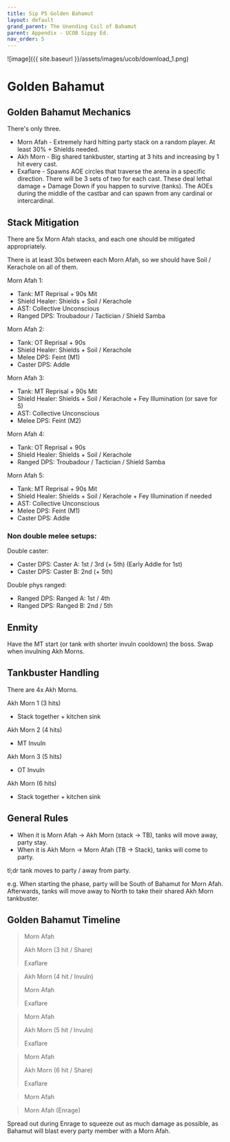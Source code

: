 ```yaml
---
title: Sip P5 Golden Bahamut
layout: default
grand_parent: The Unending Coil of Bahamut
parent: Appendix - UCOB Sippy Ed.
nav_order: 5
---
```


![image]({{ site.baseurl }}/assets/images/ucob/download_1.png)

# Golden Bahamut

## Golden Bahamut Mechanics

There's only three.

- Morn Afah - Extremely hard hitting party stack on a random player. At least 30% + Shields needed.
- Akh Morn - Big shared tankbuster, starting at 3 hits and increasing by 1 hit every cast.
- Exaflare - Spawns AOE circles that traverse the arena in a specific direction. There will be 3 sets of two for each cast. These deal lethal damage + Damage Down if you happen to survive (tanks). The AOEs during the middle of the castbar and can spawn from any cardinal or intercardinal.

## Stack Mitigation

There are 5x Morn Afah stacks, and each one should be mitigated appropriately.

There is at least 30s between each Morn Afah, so we should have Soil / Kerachole on all of them.

Morn Afah 1:

- Tank: MT Reprisal + 90s Mit
- Shield Healer: Shields + Soil / Kerachole
- AST: Collective Unconscious
- Ranged DPS: Troubadour / Tactician / Shield Samba

Morn Afah 2:

- Tank: OT Reprisal + 90s
- Shield Healer: Shields + Soil / Kerachole
- Melee DPS: Feint (M1)
- Caster DPS: Addle

Morn Afah 3:

- Tank: MT Reprisal + 90s Mit
- Shield Healer: Shields + Soil / Kerachole + Fey Illumination (or save for 5)
- AST: Collective Unconscious
- Melee DPS: Feint (M2)

Morn Afah 4:

- Tank: OT Reprisal + 90s
- Shield Healer: Shields + Soil / Kerachole
- Ranged DPS: Troubadour / Tactician / Shield Samba

Morn Afah 5:

- Tank: MT Reprisal + 90s Mit
- Shield Healer: Shields + Soil / Kerachole + Fey Illumination if needed
- AST: Collective Unconscious
- Melee DPS: Feint (M1)
- Caster DPS: Addle

### Non double melee setups:

Double caster:

- Caster DPS: Caster A: 1st / 3rd (+ 5th) (Early Addle for 1st)
- Caster DPS: Caster B: 2nd (+ 5th)

Double phys ranged:

- Ranged DPS: Ranged A: 1st / 4th
- Ranged DPS: Ranged B: 2nd / 5th

## Enmity

Have the MT start (or tank with shorter invuln cooldown) the boss. Swap when invulning Akh Morns.

## Tankbuster Handling

There are 4x Akh Morns.

Akh Morn 1 (3 hits)

- Stack together + kitchen sink

Akh Morn 2 (4 hits)

- MT Invuln

Akh Morn 3 (5 hits)

- OT Invuln

Akh Morn (6 hits)

- Stack together + kitchen sink

## General Rules

- When it is Morn Afah → Akh Morn (stack → TB), tanks will move away, party stay.
- When it is Akh Morn → Morn Afah (TB → Stack), tanks will come to party.

tl;dr tank moves to party / away from party.

e.g. When starting the phase, party will be South of Bahamut for Morn Afah. Afterwards, tanks will move away to North to take their shared Akh Morn tankbuster.

## Golden Bahamut Timeline

> Morn Afah
>
> Akh Morn (3 hit / Share)
>
> Exaflare

> Akh Morn (4 hit / Invuln)
>
> Morn Afah
>
> Exaflare

> Morn Afah
>
> Akh Morn (5 hit / Invuln)
>
> Exaflare

> Morn Afah
>
> Akh Morn (6 hit / Share)
>
> Exaflare

> Morn Afah

> Morn Afah (Enrage)

Spread out during Enrage to squeeze out as much damage as possible, as Bahamut will blast every party member with a Morn Afah.
